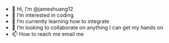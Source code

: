 - 👋 Hi, I’m @jameshuang12
- 👀 I’m interested in coding
- 🌱 I’m currently learning how to integrate
- 💞️ I’m looking to collaborate on anything I can get my hands on
- 📫 How to reach me email me

<!---
jameshuang12/jameshuang12 is a ✨ special ✨ repository because its `README.md` (this file) appears on your GitHub profile.
You can click the Preview link to take a look at your changes.
--->
